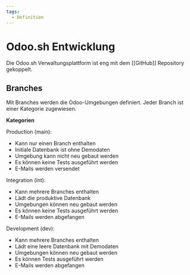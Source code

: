 ```yaml
---
tags:
  - Definition
---
```


# Odoo.sh Entwicklung

Die Odoo.sh Verwaltungsplattform ist eng mit dem [[GitHub]] Repository gekoppelt.

## Branches

Mit Branches werden die Odoo-Umgebungen definiert. Jeder Branch ist einer Kategorie zugewiesen.

**Kategorien**

Production (main):

- Kann nur einen Branch enthalten
- Initiale Datenbank ist ohne Demodaten
- Umgebung kann nicht neu gebaut werden
- Es können keine Tests ausgeführt werden
- E-Mails werden versendet

Integration (int):

- Kann mehrere Branches enthalten
- Lädt die produktive Datenbank
- Umgebungen können neu gebaut werden
- Es können keine Tests ausgeführt werden
- E-Mails werden abgefangen

Development (dev):

- Kann mehrere Branches enthalten
- Lädt eine leere Datenbank mit Demodaten
- Umgebungen können neu gebaut werden
- Es können Tests ausgeführt werden
- E-Mails werden abgefangen
